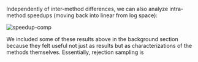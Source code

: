 Independently of inter-method differences, we can also analyze intra-method speedups (moving back into linear from log space):

![speedup-comp](speedup-comp.png)

We included some of these results above in the background section because they felt useful not just as results but as characterizations of the methods themselves. Essentially, rejection sampling is 
